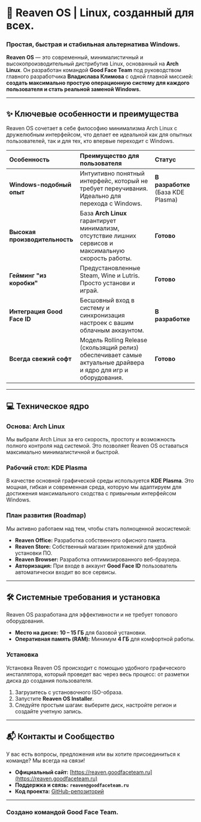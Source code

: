 # 🚀 Reaven OS | Linux, созданный для всех.
### Простая, быстрая и стабильная альтернатива Windows.

**Reaven OS** — это современный, минималистичный и высокопроизводительный дистрибутив Linux, основанный на **Arch Linux**. Он разработан командой **Good Face Team** под руководством главного разработчика **Владислава Климова** с одной главной миссией: **создать максимально простую операционную систему для каждого пользователя и стать реальной заменой Windows.**

---

## ✨ Ключевые особенности и преимущества

Reaven OS сочетает в себе философию минимализма Arch Linux с дружелюбным интерфейсом, что делает ее идеальной как для опытных пользователей, так и для тех, кто впервые переходит с Windows.

| Особенность | Преимущество для пользователя | Статус |
| :--- | :--- | :--- |
| **Windows-подобный опыт** | Интуитивно понятный интерфейс, который не требует переучивания. Идеально для перехода с Windows. | **В разработке** (База KDE Plasma) |
| **Высокая производительность** | База **Arch Linux** гарантирует минимализм, отсутствие лишних сервисов и максимальную скорость работы. | **Готово** |
| **Гейминг "из коробки"** | Предустановленные Steam, Wine и Lutris. Просто установи и играй. | **Готово** |
| **Интеграция Good Face ID** | Бесшовный вход в систему и синхронизация настроек с вашим облачным аккаунтом. | **В разработке** |
| **Всегда свежий софт** | Модель Rolling Release (скользящий релиз) обеспечивает самые актуальные драйвера и ядро для игр и оборудования. | **Готово** |

---

## 💻 Техническое ядро

### Основа: Arch Linux
Мы выбрали Arch Linux за его скорость, простоту и возможность полного контроля над системой. Это позволяет Reaven OS оставаться максимально минималистичной и быстрой.

### Рабочий стол: KDE Plasma
В качестве основной графической среды используется **KDE Plasma**. Это мощная, гибкая и современная среда, которую мы адаптируем для достижения максимального сходства с привычным интерфейсом Windows.

### План развития (Roadmap)
Мы активно работаем над тем, чтобы стать полноценной экосистемой:
* **Reaven Office:** Разработка собственного офисного пакета.
* **Reaven Store:** Собственный магазин приложений для удобной установки ПО.
* **Reaven Browser:** Разработка оптимизированного веб-браузера.
* **Авторизация:** При входе в аккаунт **Good Face ID** пользователь автоматически входит во все сервисы.

---

## 🛠️ Системные требования и установка

Reaven OS разработана для эффективности и не требует топового оборудования.

* **Место на диске:** **10 – 15 ГБ** для базовой установки.
* **Оперативная память (RAM):** Минимум **4 ГБ** для комфортной работы.

### Установка
Установка Reaven OS происходит с помощью удобного графического инсталлятора, который проведет вас через весь процесс: от разметки диска до создания пользователя.

1.  Загрузитесь с установочного ISO-образа.
2.  Запустите **Reaven OS Installer**.
3.  Следуйте простым шагам: выберите диск, настройте регион и создайте учетную запись.

---

## 📬 Контакты и Сообщество

У вас есть вопросы, предложения или вы хотите присоединиться к команде? Мы всегда на связи!

* **Официальный сайт:** [https://reaven.goodfaceteam.ru](https://reaven.goodfaceteam.ru)
* **Поддержка и связь:** **`reaven@goodfaceteam.ru`**
* **Код проекта:** [GitHub-репозиторий](https://github.com/VIZ120/ReavenOS)

---

### **Создано командой Good Face Team.**
